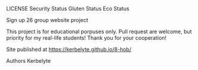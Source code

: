 
LICENSE Security Status Gluten Status Eco Status

Sign up
26 group website project

This project is for educational porpuses only. Pull request are welcome, but priority for my real-life students! Thank you for your cooperation!

Site published at https://kerbelyte.github.io/8-hob/



Authors
Kerbelyte
